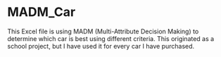# MADM_Car

This Excel file is using MADM (Multi-Attribute Decision Making) to determine which car is best using different criteria. 
This originated as a school project, but I have used it for every car I have purchased.
